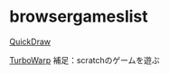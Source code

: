 # browsergameslist

[QuickDraw](https://quickdraw.withgoogle.com/#)

[TurboWarp](https://mirror.turbowarp.xyz)
補足：scratchのゲームを遊ぶ

[]()
